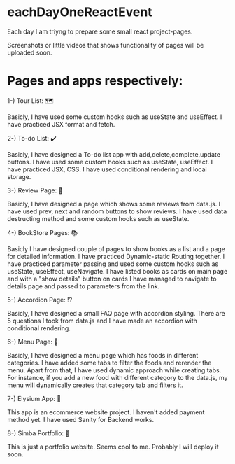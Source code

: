# eachDayOneReactEvent
Each day I am triyng to prepare some small react project-pages.

Screenshots or little videos that shows functionality of pages will be uploaded soon.

# Pages and apps respectively:
1-) Tour List: :world_map:

Basicly, I have used some custom hooks such as useState and useEffect. I have practiced JSX format and fetch.

2-) To-do List: :heavy_check_mark:

Basicly, I have designed a To-do list app with add,delete,complete,update buttons. I have used some custom hooks such as useState, useEffect.
I have practiced JSX, CSS. I have used conditional rendering and local storage.

3-) Review Page: :memo:

Basicly, I have designed a page which shows some reviews from data.js. I have used prev, next and random buttons to show reviews. 
I have used data destructing method and some custom hooks such as useState.

4-) BookStore Pages: :books:

Basicly I have designed couple of pages to show books as a list and a page for detailed information. I have practiced Dynamic-static Routing together.
I have practiced parameter passing and used some custom hooks such as useState, useEffect, useNavigate. I have listed books as cards on main page
and with a "show details" button on cards I have managed to navigate to details page and passed to parameters from the link.

5-) Accordion Page: :interrobang:

Basicly, I have designed a small FAQ page with accordion styling. There are 5 questions I took from data.js and I have made an accordion with conditional rendering.

6-) Menu Page:	:pizza:

Basicly, I have designed a menu page which has foods in different categories. I have added some tabs to filter the foods and rerender the menu. Apart from that, I have used dynamic approach while creating tabs. For instance, if you add a new food with different category to the data.js, my menu will dynamically creates that category tab and filters it.

7-) Elysium App: :shopping_cart:

This app is an ecommerce website project. I haven't added payment method yet. I have used Sanity for Backend works.

8-) Simba Portfolio: :bearded_person:

This is just a portfolio website. Seems cool to me. Probably I will deploy it soon.
